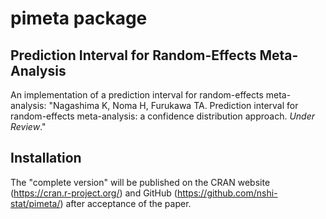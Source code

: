 
# pimeta package


## Prediction Interval for Random-Effects Meta-Analysis

An implementation of a prediction interval for random-effects meta-analysis:
"Nagashima K, Noma H, Furukawa TA. Prediction interval for random-effects meta-analysis: a confidence distribution approach. *Under Review*."


## Installation

The "complete version" will be published on the CRAN website (https://cran.r-project.org/) and GitHub (https://github.com/nshi-stat/pimeta/) after acceptance of the paper.

